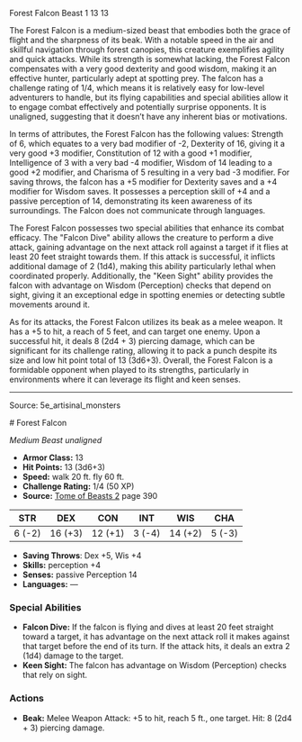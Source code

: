 <MonsterName/>Forest Falcon</MonsterName>
<CreatureType/>Beast</CreatureType>
<CR/>1</CR>
<AC/>13</AC>
<HP/>13</HP>
<summary>The Forest Falcon is a medium-sized beast that embodies both the grace of flight and the sharpness of its beak. With a notable speed in the air and skillful navigation through forest canopies, this creature exemplifies agility and quick attacks. While its strength is somewhat lacking, the Forest Falcon compensates with a very good dexterity and good wisdom, making it an effective hunter, particularly adept at spotting prey. The falcon has a challenge rating of 1/4, which means it is relatively easy for low-level adventurers to handle, but its flying capabilities and special abilities allow it to engage combat effectively and potentially surprise opponents. It is unaligned, suggesting that it doesn’t have any inherent bias or motivations.</summary>

<detail>

In terms of attributes, the Forest Falcon has the following values: Strength of 6, which equates to a very bad modifier of -2, Dexterity of 16, giving it a very good +3 modifier, Constitution of 12 with a good +1 modifier, Intelligence of 3 with a very bad -4 modifier, Wisdom of 14 leading to a good +2 modifier, and Charisma of 5 resulting in a very bad -3 modifier. For saving throws, the falcon has a +5 modifier for Dexterity saves and a +4 modifier for Wisdom saves. It possesses a perception skill of +4 and a passive perception of 14, demonstrating its keen awareness of its surroundings. The Falcon does not communicate through languages.

The Forest Falcon possesses two special abilities that enhance its combat efficacy. The "Falcon Dive" ability allows the creature to perform a dive attack, gaining advantage on the next attack roll against a target if it flies at least 20 feet straight towards them. If this attack is successful, it inflicts additional damage of 2 (1d4), making this ability particularly lethal when coordinated properly. Additionally, the "Keen Sight" ability provides the falcon with advantage on Wisdom (Perception) checks that depend on sight, giving it an exceptional edge in spotting enemies or detecting subtle movements around it.

As for its attacks, the Forest Falcon utilizes its beak as a melee weapon. It has a +5 to hit, a reach of 5 feet, and can target one enemy. Upon a successful hit, it deals 8 (2d4 + 3) piercing damage, which can be significant for its challenge rating, allowing it to pack a punch despite its size and low hit point total of 13 (3d6+3). Overall, the Forest Falcon is a formidable opponent when played to its strengths, particularly in environments where it can leverage its flight and keen senses.</detail>



---

Source: 5e_artisinal_monsters

<statblock>
# Forest Falcon

*Medium* *Beast* *unaligned*

- **Armor Class:** 13
- **Hit Points:** 13 (3d6+3)
- **Speed:** walk 20 ft. fly 60 ft.
- **Challenge Rating:** 1/4 (50 XP)
- **Source:** [Tome of Beasts 2](https://koboldpress.com/kpstore/product/tome-of-beasts-2-for-5th-edition) page 390

| STR | DEX | CON | INT | WIS | CHA |
| --- | --- | --- | --- | --- | --- |
| 6 (-2) | 16 (+3) | 12 (+1) | 3 (-4) | 14 (+2) | 5 (-3) |

- **Saving Throws**: Dex +5, Wis +4
- **Skills:** perception +4
- **Senses:** passive Perception 14
- **Languages:** —

### Special Abilities

- **Falcon Dive:** If the falcon is flying and dives at least 20 feet straight toward a target, it has advantage on the next attack roll it makes against that target before the end of its turn. If the attack hits, it deals an extra 2 (1d4) damage to the target.
- **Keen Sight:** The falcon has advantage on Wisdom (Perception) checks that rely on sight.

### Actions

- **Beak:** Melee Weapon Attack: +5 to hit, reach 5 ft., one target. Hit: 8 (2d4 + 3) piercing damage.


</statblock>


